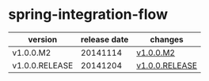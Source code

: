 # spring-integration-flow

|    version     | release date |                    changes                     |
|----------------|--------------|------------------------------------------------|
| v1.0.0.M2      | 20141114     | [v1.0.0.M2](./v1.0.0.M2-20141114.md)           |
| v1.0.0.RELEASE | 20141204     | [v1.0.0.RELEASE](./v1.0.0.RELEASE-20141204.md) |

